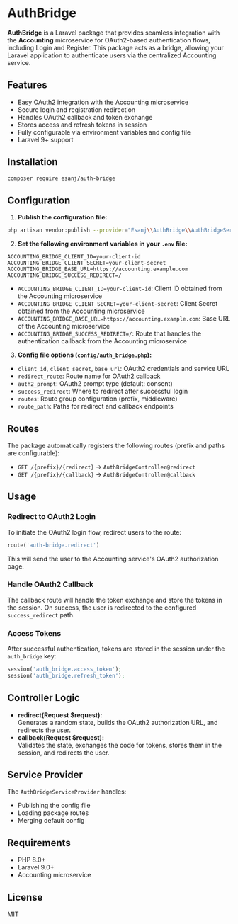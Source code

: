 # AuthBridge

**AuthBridge** is a Laravel package that provides seamless integration with the **Accounting** microservice for OAuth2-based authentication flows, including Login and Register. This package acts as a bridge, allowing your Laravel application to authenticate users via the centralized Accounting service.

## Features

- Easy OAuth2 integration with the Accounting microservice
- Secure login and registration redirection
- Handles OAuth2 callback and token exchange
- Stores access and refresh tokens in session
- Fully configurable via environment variables and config file
- Laravel 9+ support

## Installation

```bash
composer require esanj/auth-bridge
```

## Configuration

1. **Publish the configuration file:**

```bash
php artisan vendor:publish --provider="Esanj\\AuthBridge\\AuthBridgeServiceProvider" --tag="config"
```

2. **Set the following environment variables in your `.env` file:**

```env
ACCOUNTING_BRIDGE_CLIENT_ID=your-client-id
ACCOUNTING_BRIDGE_CLIENT_SECRET=your-client-secret
ACCOUNTING_BRIDGE_BASE_URL=https://accounting.example.com
ACCOUNTING_BRIDGE_SUCCESS_REDIRECT=/
```

- `ACCOUNTING_BRIDGE_CLIENT_ID=your-client-id`: Client ID obtained from the Accounting microservice
- `ACCOUNTING_BRIDGE_CLIENT_SECRET=your-client-secret`: Client Secret obtained from the Accounting microservice
- `ACCOUNTING_BRIDGE_BASE_URL=https://accounting.example.com`: Base URL of the Accounting microservice
- `ACCOUNTING_BRIDGE_SUCCESS_REDIRECT=/`: Route that handles the authentication callback from the Accounting microservice


3. **Config file options (`config/auth_bridge.php`):**

- `client_id`, `client_secret`, `base_url`: OAuth2 credentials and service URL
- `redirect_route`: Route name for OAuth2 callback
- `auth2_prompt`: OAuth2 prompt type (default: consent)
- `success_redirect`: Where to redirect after successful login
- `routes`: Route group configuration (prefix, middleware)
- `route_path`: Paths for redirect and callback endpoints

## Routes

The package automatically registers the following routes (prefix and paths are configurable):

- `GET /{prefix}/{redirect}` → `AuthBridgeController@redirect`
- `GET /{prefix}/{callback}` → `AuthBridgeController@callback`

## Usage

### Redirect to OAuth2 Login

To initiate the OAuth2 login flow, redirect users to the route:

```php
route('auth-bridge.redirect')
```

This will send the user to the Accounting service's OAuth2 authorization page.

### Handle OAuth2 Callback

The callback route will handle the token exchange and store the tokens in the session. On success, the user is redirected to the configured `success_redirect` path.

### Access Tokens

After successful authentication, tokens are stored in the session under the `auth_bridge` key:

```php
session('auth_bridge.access_token');
session('auth_bridge.refresh_token');
```

## Controller Logic

- **redirect(Request $request):**  
  Generates a random state, builds the OAuth2 authorization URL, and redirects the user.
- **callback(Request $request):**  
  Validates the state, exchanges the code for tokens, stores them in the session, and redirects the user.

## Service Provider

The `AuthBridgeServiceProvider` handles:

- Publishing the config file
- Loading package routes
- Merging default config

## Requirements

- PHP 8.0+
- Laravel 9.0+
- Accounting microservice

## License

MIT
